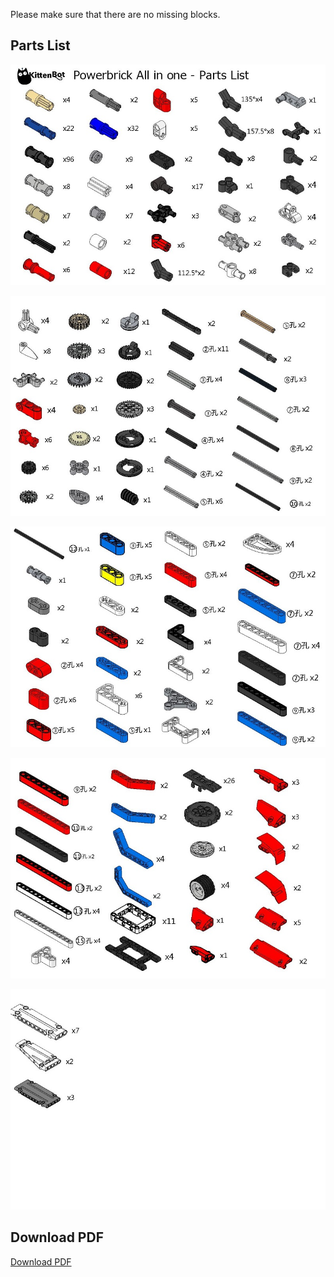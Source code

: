 Please make sure that there are no missing blocks.

## Parts List

![](partslist/page1.jpg)

![](partslist/page2.jpg)

![](partslist/page3.jpg)

![](partslist/page4.jpg)

![](partslist/page5.jpg)

## Download PDF

[Download PDF](https://bit.ly/Powerbrick10in1BuildingGuide)